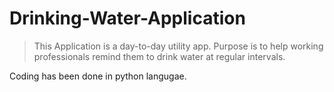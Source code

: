 # Drinking-Water-Application

 > This Application is a day-to-day utility app. 
 > Purpose is to help working professionals remind them to drink water at regular intervals. 

Coding has been done in python langugae.
